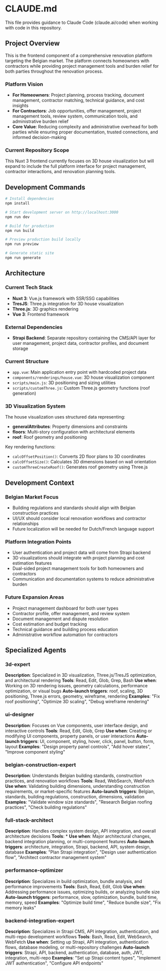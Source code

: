 # CLAUDE.md

This file provides guidance to Claude Code (claude.ai/code) when working with code in this repository.

## Project Overview

This is the frontend component of a comprehensive renovation platform targeting the Belgian market. The platform connects homeowners with contractors while providing project management tools and burden relief for both parties throughout the renovation process.

### Platform Vision
- **For Homeowners**: Project planning, process tracking, document management, contractor matching, technical guidance, and cost insights
- **For Contractors**: Job opportunities, offer management, project management tools, review system, communication tools, and administrative burden relief
- **Core Value**: Reducing complexity and administrative overhead for both parties while ensuring proper documentation, trusted connections, and informed decision-making

### Current Repository Scope
This Nuxt 3 frontend currently focuses on 3D house visualization but will expand to include the full platform interface for project management, contractor interactions, and renovation planning tools.

## Development Commands

```bash
# Install dependencies
npm install

# Start development server on http://localhost:3000
npm run dev

# Build for production
npm run build

# Preview production build locally
npm run preview

# Generate static site
npm run generate
```

## Architecture

### Current Tech Stack
- **Nuxt 3**: Vue.js framework with SSR/SSG capabilities
- **TresJS**: Three.js integration for 3D house visualization
- **Three.js**: 3D graphics rendering
- **Vue 3**: Frontend framework

### External Dependencies
- **Strapi Backend**: Separate repository containing the CMS/API layer for user management, project data, contractor profiles, and document storage

### Current Structure
- `app.vue`: Main application entry point with hardcoded project data
- `components/renderings/house.vue`: 3D house visualization component
- `scripts/main.js`: 3D positioning and sizing utilities
- `scripts/customThree.js`: Custom Three.js geometry functions (roof generation)

### 3D Visualization System
The house visualization uses structured data representing:
- **generalAttributes**: Property dimensions and constraints
- **floors**: Multi-story configuration with architectural elements
- **roof**: Roof geometry and positioning

Key rendering functions:
- `calcOffsetPosition()`: Converts 2D floor plans to 3D coordinates
- `calcOffsetSize()`: Calculates 3D dimensions based on wall orientation
- `customThreeCreateRoof()`: Generates roof geometry using Three.js

## Development Context

### Belgian Market Focus
- Building regulations and standards should align with Belgian construction practices
- UI/UX should consider local renovation workflows and contractor relationships
- Future localization will be needed for Dutch/French language support

### Platform Integration Points
- User authentication and project data will come from Strapi backend
- 3D visualizations should integrate with project planning and cost estimation features
- Dual-sided project management tools for both homeowners and contractors
- Communication and documentation systems to reduce administrative burden

### Future Expansion Areas
- Project management dashboard for both user types
- Contractor profile, offer management, and review system
- Document management and dispute resolution
- Cost estimation and budget tracking
- Technical guidance and building process education
- Administrative workflow automation for contractors

## Specialized Agents

### 3d-expert
**Description**: Specialized in 3D visualization, Three.js/TresJS optimization, and architectural rendering
**Tools**: Read, Edit, Glob, Grep, Bash
**Use when**: Working on 3D rendering issues, geometry calculations, performance optimization, or visual bugs
**Auto-launch triggers**: roof, scaling, 3D positioning, Three.js errors, geometry, wireframe, rendering
**Examples**: "Fix roof positioning", "Optimize 3D scaling", "Debug wireframe rendering"

### ui-designer  
**Description**: Focuses on Vue components, user interface design, and interactive controls
**Tools**: Read, Edit, Glob, Grep
**Use when**: Creating or modifying UI components, property panels, or user interactions
**Auto-launch triggers**: UI, component, styling, hover, click, panel, button, form, layout
**Examples**: "Design property panel controls", "Add hover states", "Improve component styling"

### belgian-construction-expert
**Description**: Understands Belgian building standards, construction practices, and renovation workflows
**Tools**: Read, WebSearch, WebFetch
**Use when**: Validating building dimensions, understanding construction requirements, or market-specific features
**Auto-launch triggers**: Belgian, standards, building regulations, construction, dimensions, validation
**Examples**: "Validate window size standards", "Research Belgian roofing practices", "Check building regulations"

### full-stack-architect
**Description**: Handles complex system design, API integration, and overall architecture decisions
**Tools**: *
**Use when**: Major architectural changes, backend integration planning, or multi-component features
**Auto-launch triggers**: architecture, integration, Strapi, backend, API, system design, database
**Examples**: "Plan Strapi integration", "Design user authentication flow", "Architect contractor management system"

### performance-optimizer
**Description**: Specializes in build optimization, bundle analysis, and performance improvements
**Tools**: Bash, Read, Edit, Glob
**Use when**: Addressing performance issues, optimizing builds, or analyzing bundle size
**Auto-launch triggers**: performance, slow, optimization, bundle, build time, memory, speed
**Examples**: "Optimize build time", "Reduce bundle size", "Fix memory leaks"

### backend-integration-expert
**Description**: Specializes in Strapi CMS, API integration, authentication, and multi-repo development workflows
**Tools**: Bash, Read, Edit, WebSearch, WebFetch
**Use when**: Setting up Strapi, API integration, authentication flows, database modeling, or multi-repository challenges
**Auto-launch triggers**: Strapi, API, backend, authentication, database, auth, JWT, integration, multi-repo
**Examples**: "Set up Strapi content types", "Implement JWT authentication", "Configure API endpoints"